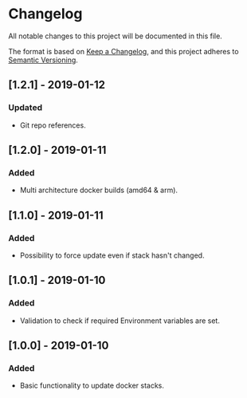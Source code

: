 # Changelog
All notable changes to this project will be documented in this file.

The format is based on [Keep a Changelog](https://keepachangelog.com/en/1.0.0/),
and this project adheres to [Semantic Versioning](https://semver.org/spec/v2.0.0.html).

## [1.2.1] - 2019-01-12
### Updated
- Git repo references.

## [1.2.0] - 2019-01-11
### Added
- Multi architecture docker builds (amd64 & arm).

## [1.1.0] - 2019-01-11
### Added
- Possibility to force update even if stack hasn't changed.

## [1.0.1] - 2019-01-10
### Added
- Validation to check if required Environment variables are set.

## [1.0.0] - 2019-01-10
### Added
- Basic functionality to update docker stacks.
